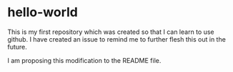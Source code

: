# hello-world
This is my first repository which was created so that I can learn to use github.
I have created an issue to remind me to further flesh this out in the future.

I am proposing this modification to the README file. 
